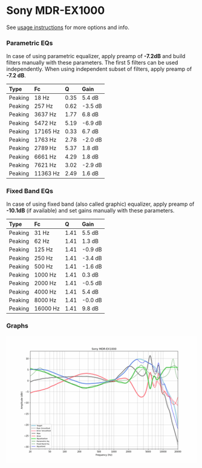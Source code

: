 # Sony MDR-EX1000
See [usage instructions](https://github.com/jaakkopasanen/AutoEq#usage) for more options and info.

### Parametric EQs
In case of using parametric equalizer, apply preamp of **-7.2dB** and build filters manually
with these parameters. The first 5 filters can be used independently.
When using independent subset of filters, apply preamp of **-7.2 dB**.

| Type    | Fc       |    Q | Gain    |
|:--------|:---------|:-----|:--------|
| Peaking | 18 Hz    | 0.35 | 5.4 dB  |
| Peaking | 257 Hz   | 0.62 | -3.5 dB |
| Peaking | 3637 Hz  | 1.77 | 6.8 dB  |
| Peaking | 5472 Hz  | 5.19 | -6.9 dB |
| Peaking | 17165 Hz | 0.33 | 6.7 dB  |
| Peaking | 1763 Hz  | 2.78 | -2.0 dB |
| Peaking | 2789 Hz  | 5.37 | 1.8 dB  |
| Peaking | 6661 Hz  | 4.29 | 1.8 dB  |
| Peaking | 7621 Hz  | 3.02 | -2.9 dB |
| Peaking | 11363 Hz | 2.49 | 1.6 dB  |

### Fixed Band EQs
In case of using fixed band (also called graphic) equalizer, apply preamp of **-10.1dB**
(if available) and set gains manually with these parameters.

| Type    | Fc       |    Q | Gain    |
|:--------|:---------|:-----|:--------|
| Peaking | 31 Hz    | 1.41 | 5.5 dB  |
| Peaking | 62 Hz    | 1.41 | 1.3 dB  |
| Peaking | 125 Hz   | 1.41 | -0.9 dB |
| Peaking | 250 Hz   | 1.41 | -3.4 dB |
| Peaking | 500 Hz   | 1.41 | -1.6 dB |
| Peaking | 1000 Hz  | 1.41 | 0.3 dB  |
| Peaking | 2000 Hz  | 1.41 | -0.5 dB |
| Peaking | 4000 Hz  | 1.41 | 5.4 dB  |
| Peaking | 8000 Hz  | 1.41 | -0.0 dB |
| Peaking | 16000 Hz | 1.41 | 9.8 dB  |

### Graphs
![](./Sony%20MDR-EX1000.png)